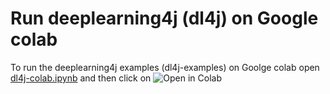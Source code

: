 #  Run deeplearning4j (dl4j) on Google colab  

To run the deeplearning4j examples (dl4j-examples) on Goolge colab open [dl4j-colab.ipynb](https://github.com/princedl/dl4j-colab/blob/master/dl4j-colab.ipynb) and then click on ![Open in Colab](https://camo.githubusercontent.com/52feade06f2fecbf006889a904d221e6a730c194/68747470733a2f2f636f6c61622e72657365617263682e676f6f676c652e636f6d2f6173736574732f636f6c61622d62616467652e737667) 






